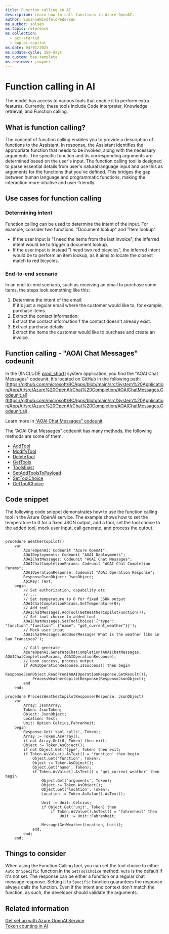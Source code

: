 ```yaml
---
title: Function calling in AI
description: Learn how to call functions in Azure OpenAI.
author: SusanneWindfeldPedersen
ms.author: solsen
ms.topic: reference
ms.collection:
  - get-started
  - bap-ai-copilot
ms.date: 04/01/2025
ms.update-cycle: 180-days
ms.custom: bap-template
ms.reviewer: jswymer
---
```


# Function calling in AI

The model has access to various tools that enable it to perform extra features. Currently, these tools include Code interpreter, Knowledge retrieval, and Function calling.

## What is function calling?

The concept of function calling enables you to provide a description of functions to the Assistant. In response, the Assistant identifies the appropriate function that needs to be invoked, along with the necessary arguments. The specific function and its corresponding arguments are determined based on the user's input. The function calling tool is designed to parse essential details from user's natural language input and use this as arguments for the functions that you've defined. This bridges the gap between human language and programmatic functions, making the interaction more intuitive and user-friendly.

## Use cases for function calling

### Determining intent

Function calling can be used to determine the intent of the input. For example, consider two functions: "Document lookup" and "Item lookup".

- If the user input is "I need the items from the last invoice", the inferred intent would be to trigger a document lookup.
- If the user input is instead "I need two red bicycles", the inferred intent would be to perform an item lookup, as it aims to locate the closest match to red bicycles.

### End-to-end scenario

In an end-to-end scenario, such as receiving an email to purchase some items, the steps look something like this: 

1. Determine the intent of the email:  
  If it's just a regular email where the customer would like to, for example, purchase items.
2. Extract the contact information:  
  Extract the contact information f the contact doesn't already exist.
3. Extract purchase details:  
  Extract the items the customer would like to purchase and create an invoice.  

## Function calling - "AOAI Chat Messages" codeunit

In the [!INCLUDE [prod_short](includes/prod_short.md)] system application, you find the "AOAI Chat Messages" codeunit. It's located on GitHub in the following path: [https://github.com/microsoft/BCApps/blob/main/src/System%20Application/App/AI/src/Azure%20OpenAI/Chat%20Completion/AOAIChatMessages.Codeunit.al](https://github.com/microsoft/BCApps/blob/main/src/System%20Application/App/AI/src/Azure%20OpenAI/Chat%20Completion/AOAIChatMessages.Codeunit.al). 

Learn more in [“AOAI Chat Messages” codeunit](/dynamics365/business-central/application/system-application/codeunit/system.ai.aoai-chat-messages).

The “AOAI Chat Messages” codeunit has many methods, the following methods are some of them:

- [AddTool](/dynamics365/business-central/application/system-application/codeunit/system.ai.aoai-chat-messages#addtool)  
- [ModifyTool](/dynamics365/business-central/application/system-application/codeunit/system.ai.aoai-chat-messages#modifytool)  
- [DeleteTool](/dynamics365/business-central/application/system-application/codeunit/system.ai.aoai-chat-messages#deletetool)  
- [GetTools](/dynamics365/business-central/application/system-application/codeunit/system.ai.aoai-chat-messages#gettools)  
- [ToolsExist](/dynamics365/business-central/application/system-application/codeunit/system.ai.aoai-chat-messages#toolsexists)  
- [SetAddToolsToPayload](/dynamics365/business-central/application/system-application/codeunit/system.ai.aoai-chat-messages#setaddtoolstopayload)  
- [SetToolChoice](/dynamics365/business-central/application/system-application/codeunit/system.ai.aoai-chat-messages#settoolchoice)  
- [GetToolChoice](/dynamics365/business-central/application/system-application/codeunit/system.ai.aoai-chat-messages#gettoolchoice)  

## Code snippet

The following code snippet demonstrates how to use the function calling tool in the Azure OpenAI service. The example shows how to set the temperature to 0 for a fixed JSON output, add a tool, set the tool choice to the added tool, mock user input, call generate, and process the output.


```al

procedure WeatherCopilot()
    var
        AzureOpenAI: Codeunit "Azure OpenAI";
        AOAIDeployments: Codeunit "AOAI Deployments";
        AOAIChatMessages: Codeunit "AOAI Chat Messages";
        AOAIChatCompletionParams: Codeunit "AOAI Chat Completion Params";
        AOAIOperationResponse: Codeunit "AOAI Operation Response";
        ResponseJsonObject: JsonObject;
        ApiKey: Text;
    begin
    	// Set authorization, capability etc
        // ...
        // Set temperature to 0 for fixed JSON output
        AOAIChatCompletionParams.SetTemperature(0);
        // Add tool
        AOAIChatMessages.AddTool(GetWeatherCopilotFunction());
        // Set tool choice to added tool
        AOAIChatMessages.SetToolChoice('{"type": "function","function": {"name": "get_current_weather"}}');
        // Mock user input
        AOAIChatMessages.AddUserMessage('What is the weather like in San Francisco?');

		// Call generate
        AzureOpenAI.GenerateChatCompletion(AOAIChatMessages, AOAIChatCompletionParams, AOAIOperationResponse);
        // Upon success, process output
        if AOAIOperationResponse.IsSuccess() then begin
            ResponseJsonObject.ReadFrom(AOAIOperationResponse.GetResult());
            ProcessWeatherCopilotResponse(ResponseJsonObject);
        end
    end;
```

```al
procedure ProcessWeatherCopilotResponse(Response: JsonObject)
    var
        Array: JsonArray;
        Token: JsonToken;
        Object: JsonObject;
        Location: Text;
        Unit: Option Celcius,Fahrenheit;
    begin
        Response.Get('tool_calls', Token);
        Array := Token.AsArray();
        if not Array.Get(0, Token) then exit;
        Object := Token.AsObject();
        if not Object.Get('type', Token) then exit;
        if Token.AsValue().AsText() = 'function' then begin
            Object.Get('function', Token);
            Object := Token.AsObject();
            Object.Get('name', Token);
            if Token.AsValue().AsText() = 'get_current_weather' then begin
                Object.Get('arguments', Token);
                Object := Token.AsObject();
                Object.Get('location', Token);
                Location := Token.AsValue().AsText();

                Unit := Unit::Celcius;
                if Object.Get('unit', Token) then
                    if Token.AsValue().AsText() = 'fahrenheit' then
                        Unit := Unit::Fahrenheit;

                Message(GetWeather(Location, Unit));
            end;
        end;
    end;

```
 
## Things to consider

When using the Function Calling tool, you can set the tool choice to either `Auto` or `Specific` function in the `SetToolChoice` method. `Auto` is the default if it's not set. The response can be either a function or a regular chat message response. Setting it to `Specific` function guarantees the response always calls the function. Even if the intent and context don't match the function, as such, the developer should validate the arguments.

## Related information

[Get set up with Azure OpenAI Service](ai-dev-tools-get-started.md)  
[Token counting in AI](ai-system-app-token-counting.md)  